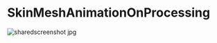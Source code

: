 # SkinMeshAnimationOnProcessing

![sharedscreenshot jpg](https://user-images.githubusercontent.com/31681741/53680353-abf7cb00-3d1d-11e9-917e-7e8fb3447853.png)
